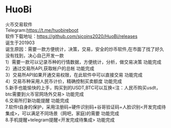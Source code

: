 # HuoBi
火币交易软件<br>Telegram:https://t.me/huobireboot<br>软件下载地址：https://github.com/sjcoins2020/HuoBi/releases<br>
诞生于201903<br>诞生原因：需要一款方便统计，决策，交易，安全的炒币软件,在市面了找了好久没有找到，决心自己开发一款<br>1）需要一款可以记录币种的行情数据，方便统计，分析，做交易决策     功能完成<br>2）通过交易所API,获取帐户的总帐                                功能完成<br>3）交易所API如果开通交易权限，在此软件中可以直接交易             功能完成<br>4）交易币种采用人民币计价，精确控制买卖额度                      功能完成<br>5.新手也能愉快的上手，购买到的USDT,BTC可以互换<注：人民币购买usdt，btc需要到火币官网场外交易>            功能完成<br>6.交易所打新功能提醒         功能完成<br>7.软件t自身的保护，采用注册码+硬件识别码+谷哥验证码+人脸识别<开发完成待集成>，可以满足不同场景（网吧，家庭)的需要      功能完成<br>8.手机提醒+telegram提醒<开发完成待集成>     功能完成
